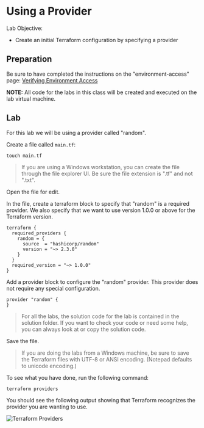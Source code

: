# Using a Provider

Lab Objective:
- Create an initial Terraform configuration by specifying a provider

## Preparation

Be sure to have completed the instructions on the "environment-access" page: [Verifying Environment Access](../environment-access/environment-access.md)

**NOTE:** All code for the labs in this class will be created and executed on the lab virtual machine.

## Lab

For this lab we will be using a provider called "random".

Create a file called `main.tf`:

```
touch main.tf
```

> If you are using a Windows workstation, you can create the file through the file explorer UI.  Be sure the file extension is ".tf" and not ".txt".

Open the file for edit.

In the file, create a terraform block to specify that "random" is a required provider.  We also specify that we want to use version 1.0.0 or above for the Terraform version.

```
terraform {
  required_providers {
    random = {
      source  = "hashicorp/random"
      version = "~> 2.3.0"
    }
  }
  required_version = "~> 1.0.0"
}
```

Add a provider block to configure the "random" provider. This provider does not require any special configuration.

```
provider "random" {
}
```

> For all the labs, the solution code for the lab is contained in the solution folder.  If you want to check your code or need some help, you can always look at or copy the solution code.

Save the file.

>  If you are doing the labs from a Windows machine, be sure to save the Terraform files with UTF-8 or ANSI encoding. (Notepad defaults to unicode encoding.)

To see what you have done, run the following command:

```
terraform providers
```

You should see the following output showing that Terraform recognizes the provider you are wanting to use.

![Terraform Providers](./images/tf-providers.png "Terraform Providers Output")
